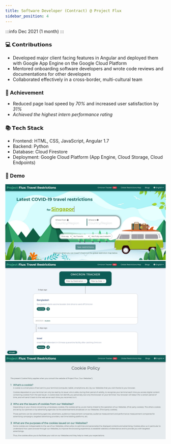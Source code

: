 ```yaml
---
title: Software Developer (Contract) @ Project Flux
sidebar_position: 4
---
```


:::info
Dec 2021 (1 month)
:::

### 💻 𝗖𝗼𝗻𝘁𝗿𝗶𝗯𝘂𝘁𝗶𝗼𝗻𝘀

- Developed major client facing features in Angular and deployed them with Google App Engine on the Google Cloud Platform
- Mentored onboarding software developers and wrote code reviews and documentations for other developers
- Collaborated effectively in a cross-border, multi-cultural team

### 🥇 Achievement

- Reduced page load speed by _70%_ and increased user satisfaction by _31%_
- _Achieved the highest intern performance rating_

### 📚 𝗧𝗲𝗰𝗵 𝗦𝘁𝗮𝗰𝗸

- Frontend: HTML, CSS, JavaScript, Angular 1.7
- Backend: Python
- Database: Cloud Firestore
- Deployment: Google Cloud Platform (App Engine, Cloud Storage, Cloud Endpoints)

### 🎥 Demo

![home-page](/work/projectflux1.jpeg)
![Omicron Tracker Page](/work/projectflux2.jpeg)
![cookie-page](/work/projectflux3.jpeg)
